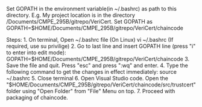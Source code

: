 Set GOPATH in the environment variable(in ~/.bashrc) as path to this directory.
E.g.    My project location is in the directory /Documents/CMPE_295B/gitrepo/VeriCert.
        Set GOPATH as 
            GOPATH=$HOME/Documents/CMPE_295B/gitrepo/VeriCert/chaincode

Steps:
    1.  On terminal, Open ~/.bashrc file (On Linux)
        vi ~/.bashrc (If required, use su privilige)
    2.  Go to last line and insert GOPATH line (press "i" to enter into edit mode):
        GOPATH=$HOME/Documents/CMPE_295B/gitrepo/VeriCert/chaincode
    3.  Save the file and quit.
        Press "esc" and press ":wq" and enter.
    4.  Type the following command to get the changes in effect immediately:
        source ~/.bashrc
    5.  Close terminal
    6.  Open Visual Studio code. Open the "$HOME/Documents/CMPE_295B/gitrepo/VeriCert/chaincode/src/trustcert" folder using "Open Folder" from "File" Menu on top.
    7.  Proceed with packaging of chaincode.